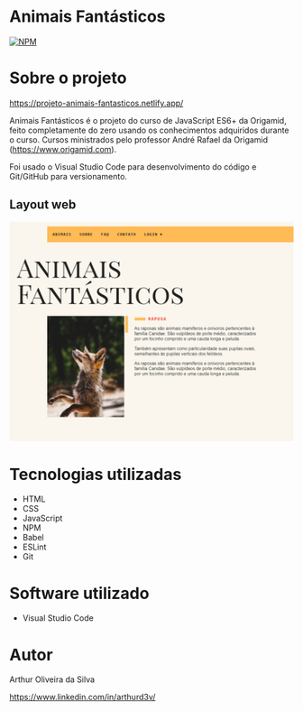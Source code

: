 # Animais Fantásticos
[![NPM](https://img.shields.io/npm/l/react)](https://github.com/arthurOd3v/Animais-Fantasticos/blob/main/LICENSE) 

# Sobre o projeto

https://projeto-animais-fantasticos.netlify.app/

Animais Fantásticos é o projeto do curso de JavaScript ES6+ da Origamid, feito completamente do zero usando os conhecimentos adquiridos durante o curso. Cursos ministrados pelo professor André Rafael da Origamid (https://www.origamid.com).

Foi usado o Visual Studio Code para desenvolvimento do código e Git/GitHub para versionamento.

## Layout web
![Web 1](https://github.com/arthurOd3v/Animais-Fantasticos/blob/main/img.png)

# Tecnologias utilizadas
- HTML
- CSS
- JavaScript
- NPM
- Babel
- ESLint
- Git

# Software utilizado
- Visual Studio Code

# Autor

Arthur Oliveira da Silva

https://www.linkedin.com/in/arthurd3v/
